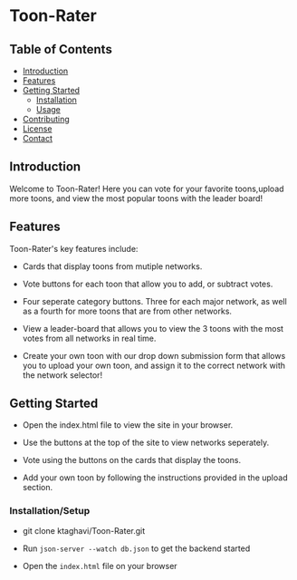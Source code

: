 # Toon-Rater


## Table of Contents

- [Introduction](#introduction)
- [Features](#features)
- [Getting Started](#getting-started)
  - [Installation](#installation)
  - [Usage](#usage)
- [Contributing](#contributing)
- [License](#license)
- [Contact](#contact)

## Introduction

Welcome to Toon-Rater! Here you can vote for your favorite toons,upload more toons, and view the most popular toons with the leader board!

## Features

Toon-Rater's key features include: 
- Cards that display toons from mutiple networks.

- Vote buttons for each toon that allow you to add, or subtract votes.

- Four seperate category buttons. Three for each major network, as well as a fourth for more toons that are from other networks.

- View a leader-board that allows you to view the 3 toons with the most votes from all networks in real time.

- Create your own toon with our drop down submission form that allows you to upload your own toon, and assign it to the correct network with the network selector!



## Getting Started

- Open the index.html file to view the site in your browser.

- Use the buttons at the top of the site to view networks seperately.

- Vote using the buttons on the cards that display the toons.

- Add your own toon by following the instructions provided in the upload section.

### Installation/Setup

- git clone ktaghavi/Toon-Rater.git

- Run `json-server --watch db.json` to get the backend started

- Open the `index.html` file on your browser
